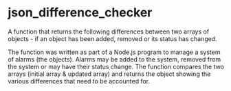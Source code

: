 # json_difference_checker
A function that returns the following differences between two arrays of objects - if an object has been added, removed or its status has changed.

The function was written as part of a Node.js program to manage a system of alarms (the objects).
Alarms may be added to the system, removed from the system or may have their status change.
The function compares the two arrays (initial array & updated array) and returns the object showing the various differences that need to be accounted for.
